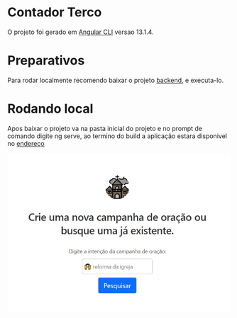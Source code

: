# Contador Terco

O projeto foi gerado em [Angular CLI](https://github.com/angular/angular-cli) versao 13.1.4.

# Preparativos 

Para rodar localmente recomendo baixar o projeto [backend](https://github.com/AlanSiqma/contador-terco-backend), e executa-lo.


# Rodando local

Apos baixar o projeto va na pasta inicial do projeto e no prompt de comando digite ng serve, ao termino do build a aplicação estara disponivel no [endereço](http://localhost:4200/)

![pagina inicial](https://github.com/AlanSiqma/contador-terco/blob/master/src/assets/initial-page-site.JPG)
